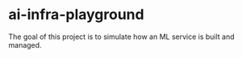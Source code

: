 # ai-infra-playground
The goal of this project is to simulate how an ML service is built and managed.
